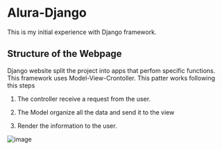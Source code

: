 # Alura-Django
This is my initial experience with Django framework.

## Structure of the Webpage

Django website split the project into apps that perfom specific functions. This framework uses Model-View-Crontoller. This patter works following this steps

1. The controller receive a request from the user.

2. The Model organize all the data and send it to the view

3. Render the information to the user.

![image](https://user-images.githubusercontent.com/84158231/208414209-c89ec818-84ea-4dd1-9c6a-6cb9199c5c9c.png)



